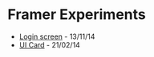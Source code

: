 # Framer Experiments

- [Login screen](http://www.tajdid.me.uk/framer-experiments/one/) - 13/11/14
- [UI Card](http://share.framerjs.com/38fm5aum2kj1/) - 21/02/14
